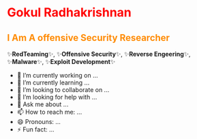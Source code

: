 # Gokul Radhakrishnan

<style>H1{color:Red;}</style>

## I Am A offensive Security Researcher 
<style>H2{color:DarkOrange;}</style>
✨**RedTeaming**✨,  ✨**Offensive Security**✨, ✨**Reverse Engeering**✨, ✨**Malware**✨, ✨**Exploit Development**✨

- 🔭 I’m currently working on ...
- 🌱 I’m currently learning ...
- 👯 I’m looking to collaborate on ...
- 🤔 I’m looking for help with ...
- 💬 Ask me about ...
- 📫 How to reach me: ...
- 😄 Pronouns: ...
- ⚡ Fun fact: ...
